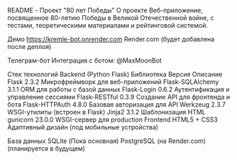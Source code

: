 README - Проект "80 лет Победы"
О проекте
Веб-приложение, посвященное 80-летию Победы в Великой Отечественной войне, с тестами, теоретическими материалами и рейтинговой системой.

Демо
https://kremle-bot.onrender.com Render.com (будет добавлена после деплоя)

Телеграм-бот
Интеграция с ботом: @MaxMoonBot

Стек технологий
Backend (Python Flask)
Библиотека	Версия	Описание
Flask	2.3.2	Микрофреймворк для веб-приложений
Flask-SQLAlchemy	3.1.1	ORM для работы с базой данных
Flask-Login	0.6.2	Аутентификация и управление сессиями
Flask-RESTful	0.3.9	Создание API для фронтенда и бота
Flask-HTTPAuth	4.8.0	Базовая авторизация для API
Werkzeug	2.3.7	WSGI-утилиты (встроен в Flask)
Jinja2	3.1.2	Шаблонизация HTML
gunicorn	23.0.0	WSGI-сервер для production
Frontend
HTML5 + CSS3
Адаптивный дизайн (под мобильные устройства)

База данных
SQLite (Пока основная)
PostgreSQL (на Render.com)(планируется в будущем)

